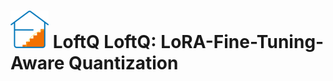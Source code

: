 # <img src="asset/loftq_logo_mini.png" alt="LoftQ_logo" style="zoom:100%;" /> LoftQ LoftQ: LoRA-Fine-Tuning-Aware Quantization

